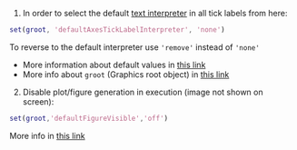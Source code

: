1. In order to select the default [text interpreter](https://es.mathworks.com/help/matlab/ref/matlab.graphics.primitive.text-properties.html#budt_bq-1_sep_shared-Interpreter) in all tick labels from here:
```matlab
set(groot, 'defaultAxesTickLabelInterpreter', 'none')
```
To reverse to the default interpreter use `'remove'` instead of `'none'`

- More information about default values in [this link](https://www.mathworks.com/help/matlab/creating_plots/default-property-values.html) 
- More info about `groot` (Graphics root object) in [this link](https://www.mathworks.com/help/matlab/ref/groot.html)

2. Disable plot/figure generation in execution (image not shown on screen):
```matlab
set(groot,'defaultFigureVisible','off')
```
More info in [this link](https://es.mathworks.com/matlabcentral/answers/160265-is-it-possible-to-disable-plot-figure-generation-in-an-entire-script)
